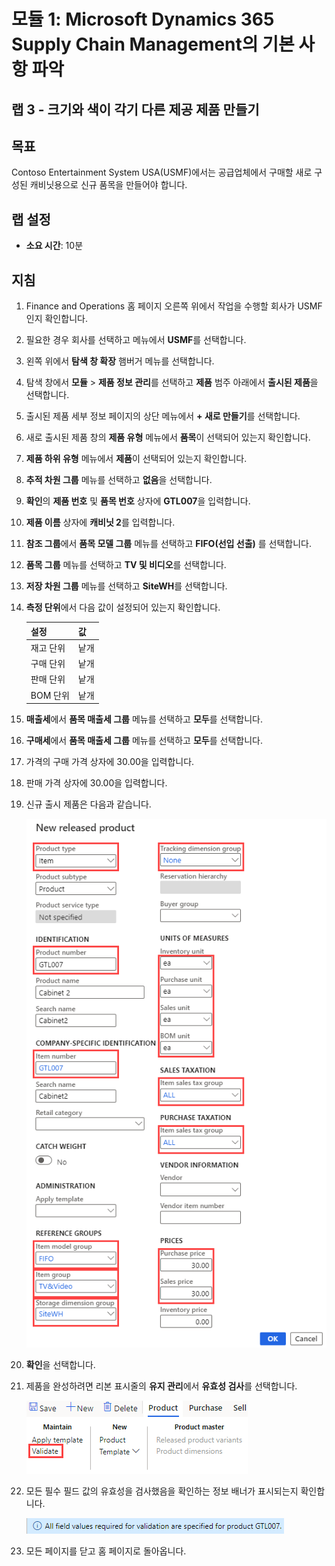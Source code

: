 ﻿---
lab:
    title: '랩 3: 크기와 색이 각기 다른 제공 제품 만들기'
    module: '모듈 1: Microsoft Dynamics 365 Supply Chain Management의 기본 사항 파악'
---

# 모듈 1: Microsoft Dynamics 365 Supply Chain Management의 기본 사항 파악

## 랩 3 - 크기와 색이 각기 다른 제공 제품 만들기

## 목표

Contoso Entertainment System USA(USMF)에서는 공급업체에서 구매할 새로 구성된 캐비닛용으로 신규 품목을 만들어야 합니다.

## 랩 설정

   - **소요 시간**: 10분

## 지침

1. Finance and Operations 홈 페이지 오른쪽 위에서 작업을 수행할 회사가 USMF인지 확인합니다.

1. 필요한 경우 회사를 선택하고 메뉴에서 **USMF**를 선택합니다.

1. 왼쪽 위에서 **탐색 창 확장** 햄버거 메뉴를 선택합니다.

1. 탐색 창에서 **모듈** > **제품 정보 관리**를 선택하고 **제품** 범주 아래에서 **출시된 제품**을 선택합니다.

1. 출시된 제품 세부 정보 페이지의 상단 메뉴에서 **+ 새로 만들기**를 선택합니다.

1. 새로 출시된 제품 창의 **제품 유형** 메뉴에서 **품목**이 선택되어 있는지 확인합니다.

1. **제품 하위 유형** 메뉴에서 **제품**이 선택되어 있는지 확인합니다.

1. **추적 차원 그룹** 메뉴를 선택하고 **없음**을 선택합니다.

1. **확인**의 **제품 번호** 및 **품목 번호** 상자에 **GTL007**을 입력합니다.

1. **제품 이름** 상자에 **캐비닛 2**를 입력합니다.

1. **참조 그룹**에서 **품목 모델 그룹** 메뉴를 선택하고 **FIFO(선입 선출)** 를 선택합니다.

1. **품목 그룹** 메뉴를 선택하고 **TV 및 비디오**를 선택합니다.

1. **저장 차원 그룹** 메뉴를 선택하고 **SiteWH**를 선택합니다.

1. **측정 단위**에서 다음 값이 설정되어 있는지 확인합니다.

    | **설정**| **값**|
    | :--- | :--- |
    | 재고 단위| 낱개|
    | 구매 단위| 낱개|
    | 판매 단위| 낱개|
    | BOM 단위| 낱개|

1. **매출세**에서 **품목 매출세 그룹** 메뉴를 선택하고 **모두**를 선택합니다.

1. **구매세**에서 **품목 매출세 그룹** 메뉴를 선택하고 **모두**를 선택합니다.

1. 가격의 구매 가격 상자에 30.00을 입력합니다.

1. 판매 가격 상자에 30.00을 입력합니다.

1. 신규 출시 제품은 다음과 같습니다.

    ![완성된 신규 출시 제품 양식이 표시된 화면 이미지](./media/lp1-m2-new-release-product.png)

1. **확인**을 선택합니다.

1. 제품을 완성하려면 리본 표시줄의 **유지 관리**에서 **유효성 검사**를 선택합니다.

    ![유효성 검사가 강조 표시된 리본 표시줄이 나와 있는 화면 이미지](./media/lp1-m2-validate-ribbon-bar.png)

1. 모든 필수 필드 값의 유효성을 검사했음을 확인하는 정보 배너가 표시되는지 확인합니다.

    ![모든 필수 필드의 유효성을 검사했다는 정보 알림의 화면 이미지](./media/lp1-m2-confirmation-of-validation.png)

1. 모든 페이지를 닫고 홈 페이지로 돌아옵니다.
